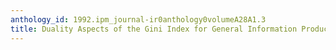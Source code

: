 ```yaml
---
anthology_id: 1992.ipm_journal-ir0anthology0volumeA28A1.3
title: Duality Aspects of the Gini Index for General Information Production Processes
---
```


